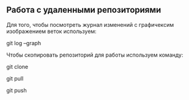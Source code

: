 ## Работа с удаленными репозиториями

Для того, чтобы посмотреть журнал изменений с графичексим изображением веток используем: 

git log –graph

Чтобы скопировать репозиторий для работы используем команду:

git clone

git pull

git push
